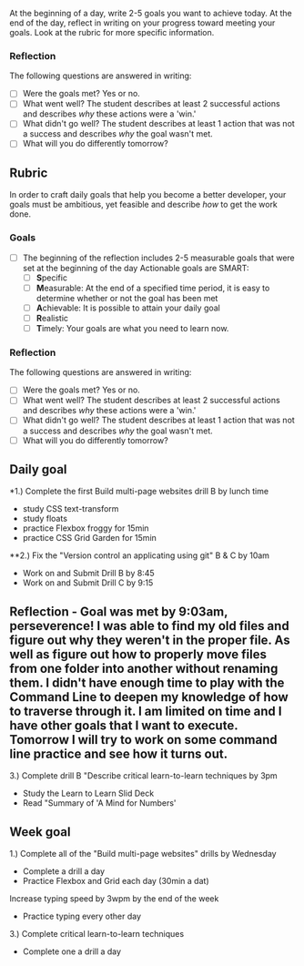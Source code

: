 At the beginning of a day, write 2-5 goals you want to achieve today. At the end of the day, reflect in writing on your progress toward meeting your goals. Look at the rubric for more specific information. 

### Reflection

The following questions are answered in writing:
  - [ ] Were the goals met? Yes or no.
  - [ ] What went well? The student describes at least 2 successful actions and describes _why_ these actions were a 'win.'
  - [ ] What didn't go well? The student describes at least 1 action that was not a success and  describes _why_ the goal wasn't met.   
  - [ ] What will you do differently tomorrow?
  ## Rubric

In order to craft daily goals that help you become a better developer, your goals must be ambitious, yet feasible and describe *how* to get the work done.

### Goals

- [ ] The beginning of the reflection includes 2-5 measurable goals that were set at the beginning of the day
  Actionable goals are SMART:
  - [ ] **S**pecific
  - [ ] **M**easurable: At the end of a specified time period, it is easy to determine whether or not the goal has been met
  - [ ] **A**chievable: It is possible to attain your daily goal
  - [ ] **R**ealistic 
  - [ ] **T**imely: Your goals are what you need to learn now. 

### Reflection

The following questions are answered in writing:
  - [ ] Were the goals met? Yes or no.
  - [ ] What went well? The student describes at least 2 successful actions and describes _why_ these actions were a 'win.'
  - [ ] What didn't go well? The student describes at least 1 action that was not a success and  describes _why_ the goal wasn't met.   
  - [ ] What will you do differently tomorrow?

## Daily goal
*1.) Complete the first Build multi-page websites drill B by lunch time
+ study CSS text-transform
+ study floats
+ practice Flexbox froggy for 15min
+ practice CSS Grid Garden for 15min



**2.) Fix the "Version control an applicating using git" B & C by 10am
+ Work on and Submit Drill B by 8:45
+ Work on and Submit Drill C by 9:15

## Reflection - Goal was met by 9:03am, perseverence! I was able to find my old files and figure out why they weren't in the proper file. As well as figure out how to properly move files from one folder into another without renaming them. I didn't have enough time to play with the Command Line to deepen my knowledge of how to traverse through it. I am limited on time and I have other goals that I want to execute. Tomorrow I will try to work on some command line practice and see how it turns out. 

3.) Complete drill B "Describe critical learn-to-learn techniques by 3pm
+ Study the Learn to Learn Slid Deck 
+ Read "Summary of 'A Mind for Numbers'


## Week goal
1.) Complete all of the "Build multi-page websites" drills by Wednesday
+ Complete a drill a day
+ Practice Flexbox and Grid each day (30min a dat)

Increase typing speed by 3wpm by the end of the week
+ Practice typing every other day

3.) Complete critical learn-to-learn techniques 
+ Complete one a drill a day

